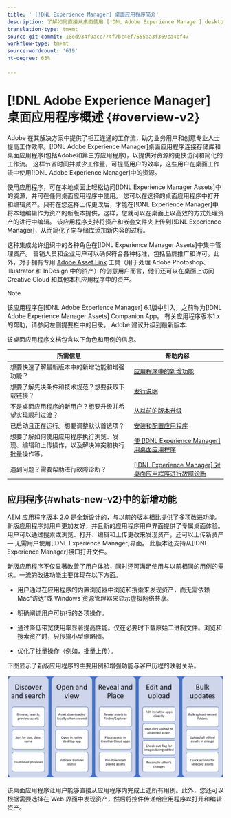 ```yaml
---
title: ' [!DNL Experience Manager] 桌面应用程序简介'
description: 了解如何直接从桌面使用 [!DNL Adobe Experience Manager] desktop app to optimize the asset management workflows for creative users when using [!DNL Adobe Experience Manager Assets] 。
translation-type: tm+mt
source-git-commit: 18ed934f9acc774f7bc4ef7555aa3f369ca4cf47
workflow-type: tm+mt
source-wordcount: '619'
ht-degree: 63%

---
```



# [!DNL Adobe Experience Manager] 桌面应用程序概述  {#overview-v2}

Adobe 在其解决方案中提供了相互连通的工作流，助力业务用户和创意专业人士提高工作效率。[!DNL Adobe Experience Manager]桌面应用程序连接存储库和桌面应用程序(包括Adobe和第三方应用程序)，以提供对资源的更快访问和简化的工作流。 这样节省时间并减少工作量，可提高用户的效率，这些用户在桌面工作流中使用[!DNL Adobe Experience Manager]中的资源。

使用应用程序，可在本地桌面上轻松访问[!DNL Experience Manager Assets]中的资源，并可在任何桌面应用程序中使用。 您可以在选择的桌面应用程序中打开和编辑资产。只有在您选择上传更改后，才能在[!DNL Experience Manager]中将本地编辑作为资产的新版本提供，这样，您就可以在桌面上以高效的方式处理资产的进行中编辑。 该应用程序支持将资产和嵌套文件夹上传到[!DNL Experience Manager]，从而简化了向存储库添加新内容的过程。

这种集成允许组织中的各种角色在[!DNL Experience Manager Assets]中集中管理资产。 营销人员和企业用户可以确保符合各种标准，包括品牌推广和许可。此外，对于拥有专用 [Adobe Asset Link](https://www.adobe.com/cn/marketing/experience-manager-assets/adobe-asset-link.html) 工具（用于处理 Adobe Photoshop、Illustrator 和 InDesign 中的资产）的创意用户而言，他们还可以在桌面上访问 Creative Cloud 和其他本机应用程序中的资产。

>[!NOTE]
>
>该应用程序在[!DNL Adobe Experience Manager] 6.1版中引入，之前称为[!DNL Adobe Experience Manager Assets] Companion App。 有关应用程序版本1.x的帮助，请参阅左侧提要栏中的目录。 Adobe 建议升级到最新版本.

该桌面应用程序文档包含以下角色和用例的信息。

| 所需信息 | 帮助内容 |
|--- |--- |
| 想要快速了解最新版本中的新增功能和增强功能？ | [应用程序中的新增功能](#whats-new-v2) |
| 想要了解先决条件和技术规范？想要获取下载链接？ | [发行说明](release-notes.md) |
| 不是桌面应用程序的新用户？想要升级并希望实现顺利过渡？ | [从以前的版本升级](install-upgrade.md#upgrade-from-previous-version) |
| 已启动且正在运行。想要调整默认首选项？ | [安装和配置应用程序](install-upgrade.md) |
| 想要了解如何使用应用程序执行浏览、发现、编辑和上传操作，以及解决冲突和执行批量操作等。 | [使 [!DNL Experience Manager] 用桌面应用程序](using.md) |
| 遇到问题？需要帮助进行故障诊断？ | [ [!DNL Experience Manager] 对 桌面应用程序进行故障诊断](troubleshoot.md) |

## 应用程序{#whats-new-v2}中的新增功能

AEM 应用程序版本 2.0 是全新设计的，与以前的版本相比提供了多项改进功能。新版应用程序对用户更加友好，并且新的应用程序用户界面提供了专属桌面体验。用户可以通过搜索或浏览、打开、编辑和上传更改来发现资产，还可以上传新资产 — 无需用户使用[!DNL Experience Manager]界面。 此版本还支持从[!DNL Experience Manager]接口打开文件。

新版应用程序不仅显著改善了用户体验，同时还可满足使用与以前相同的用例的需求。一流的改进功能主要体现在以下方面。

* 用户通过在应用程序的内置浏览器中浏览和搜索来发现资产，而无需依赖 Mac“访达”或 Windows 资源管理器来显示虚拟网络共享。

* 明确阐述用户可执行的各项操作。

* 通过降低带宽使用率显著提高性能。仅在必要时下载原始二进制文件。浏览和搜索资产时，只传输小型缩略图。

* 优化了批量操作（例如，批量上传）。

下图显示了新版应用程序的主要用例和增强功能与客户历程的映射关系。

![[!DNL Experience Manager] 桌面应用程序的新增功能](assets/aem_desktop_app_usecases_v2.png)

该桌面应用程序让用户能够直接从应用程序内完成上述所有用例。此外，您还可以根据需要选择在 Web 界面中发现资产，然后将控件传递给应用程序以打开和编辑资产。
